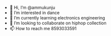 - 👋 Hi, I’m @ammukunju
- 👀 I’m interested in dance
- 🌱 I’m currently learning electronics engineering
- 💞️ I’m looking to collaborate on hiphop collection
- 📫 How to reach me 8593033591

<!---
ammukunju/ammukunju is a ✨ special ✨ repository because its `README.md` (this file) appears on your GitHub profile.
You can click the Preview link to take a look at your changes.
--->
